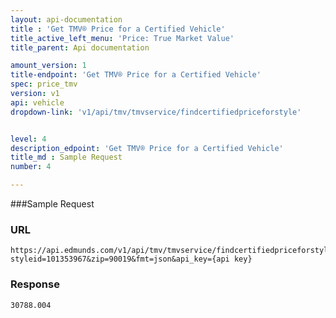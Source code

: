 ```yaml
---
layout: api-documentation
title : 'Get TMV® Price for a Certified Vehicle'
title_active_left_menu: 'Price: True Market Value'
title_parent: Api documentation

amount_version: 1
title-endpoint: 'Get TMV® Price for a Certified Vehicle'
spec: price_tmv
version: v1
api: vehicle
dropdown-link: 'v1/api/tmv/tmvservice/findcertifiedpriceforstyle'


level: 4
description_edpoint: 'Get TMV® Price for a Certified Vehicle'
title_md : Sample Request
number: 4

---
```


###Sample Request

### URL

	https://api.edmunds.com/v1/api/tmv/tmvservice/findcertifiedpriceforstyle?styleid=101353967&zip=90019&fmt=json&api_key={api key}
	
### Response

	30788.004
